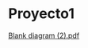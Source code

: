 # Proyecto1
[Blank diagram (2).pdf](https://github.com/user-attachments/files/16827185/Blank.diagram.2.pdf)
